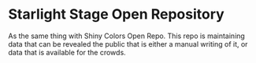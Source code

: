 # Starlight Stage Open Repository

As the same thing with Shiny Colors Open Repo. This repo is maintaining data that can be revealed the public that is either a manual writing of it, or data that is available for the crowds.